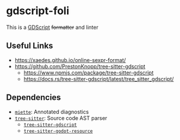 # gdscript-foli

This is a [GDScript](https://docs.godotengine.org/en/stable/tutorials/scripting/gdscript/index.html) ~~formatter~~ and linter

## Useful Links

- <https://xaedes.github.io/online-sexpr-format/>
- <https://github.com/PrestonKnopp/tree-sitter-gdscript>
  - <https://www.npmjs.com/package/tree-sitter-gdscript>
  - <https://docs.rs/tree-sitter-gdscript/latest/tree_sitter_gdscript/>

## Dependencies

- [`miette`](https://docs.rs/miette/latest/miette/): Annotated diagnostics
- [`tree-sitter`](https://lib.rs/crates/tree-sitter): Source code AST parser
  - [`tree-sitter-gdscript`](https://docs.rs/tree-sitter-gdscript/latest/tree_sitter_gdscript/)
  - [`tree-sitter-godot-resource`](https://docs.rs/tree-sitter-godot-resource/latest/tree_sitter_godot_resource/)

